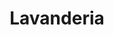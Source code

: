 ---
title: "Lavanderia"
url: /quito/lavanderia-avenida-real-audiencia-de-quito/
shop: lavandería
---